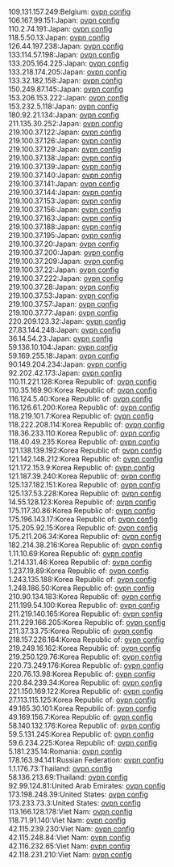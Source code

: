 109.131.157.249:Belgium: [ovpn config](vpn/109_131_157_249.ovpn)  
106.167.99.151:Japan: [ovpn config](vpn/106_167_99_151.ovpn)  
110.2.74.191:Japan: [ovpn config](vpn/110_2_74_191.ovpn)  
118.5.50.13:Japan: [ovpn config](vpn/118_5_50_13.ovpn)  
126.44.197.238:Japan: [ovpn config](vpn/126_44_197_238.ovpn)  
133.114.57.198:Japan: [ovpn config](vpn/133_114_57_198.ovpn)  
133.205.164.225:Japan: [ovpn config](vpn/133_205_164_225.ovpn)  
133.218.174.205:Japan: [ovpn config](vpn/133_218_174_205.ovpn)  
133.32.182.158:Japan: [ovpn config](vpn/133_32_182_158.ovpn)  
150.249.87.145:Japan: [ovpn config](vpn/150_249_87_145.ovpn)  
153.206.153.222:Japan: [ovpn config](vpn/153_206_153_222.ovpn)  
153.232.5.118:Japan: [ovpn config](vpn/153_232_5_118.ovpn)  
180.92.21.134:Japan: [ovpn config](vpn/180_92_21_134.ovpn)  
211.135.30.252:Japan: [ovpn config](vpn/211_135_30_252.ovpn)  
219.100.37.122:Japan: [ovpn config](vpn/219_100_37_122.ovpn)  
219.100.37.126:Japan: [ovpn config](vpn/219_100_37_126.ovpn)  
219.100.37.129:Japan: [ovpn config](vpn/219_100_37_129.ovpn)  
219.100.37.138:Japan: [ovpn config](vpn/219_100_37_138.ovpn)  
219.100.37.139:Japan: [ovpn config](vpn/219_100_37_139.ovpn)  
219.100.37.140:Japan: [ovpn config](vpn/219_100_37_140.ovpn)  
219.100.37.141:Japan: [ovpn config](vpn/219_100_37_141.ovpn)  
219.100.37.144:Japan: [ovpn config](vpn/219_100_37_144.ovpn)  
219.100.37.153:Japan: [ovpn config](vpn/219_100_37_153.ovpn)  
219.100.37.156:Japan: [ovpn config](vpn/219_100_37_156.ovpn)  
219.100.37.163:Japan: [ovpn config](vpn/219_100_37_163.ovpn)  
219.100.37.188:Japan: [ovpn config](vpn/219_100_37_188.ovpn)  
219.100.37.195:Japan: [ovpn config](vpn/219_100_37_195.ovpn)  
219.100.37.20:Japan: [ovpn config](vpn/219_100_37_20.ovpn)  
219.100.37.200:Japan: [ovpn config](vpn/219_100_37_200.ovpn)  
219.100.37.209:Japan: [ovpn config](vpn/219_100_37_209.ovpn)  
219.100.37.22:Japan: [ovpn config](vpn/219_100_37_22.ovpn)  
219.100.37.222:Japan: [ovpn config](vpn/219_100_37_222.ovpn)  
219.100.37.28:Japan: [ovpn config](vpn/219_100_37_28.ovpn)  
219.100.37.53:Japan: [ovpn config](vpn/219_100_37_53.ovpn)  
219.100.37.57:Japan: [ovpn config](vpn/219_100_37_57.ovpn)  
219.100.37.77:Japan: [ovpn config](vpn/219_100_37_77.ovpn)  
220.209.123.32:Japan: [ovpn config](vpn/220_209_123_32.ovpn)  
27.83.144.248:Japan: [ovpn config](vpn/27_83_144_248.ovpn)  
36.14.54.23:Japan: [ovpn config](vpn/36_14_54_23.ovpn)  
59.136.10.104:Japan: [ovpn config](vpn/59_136_10_104.ovpn)  
59.169.255.18:Japan: [ovpn config](vpn/59_169_255_18.ovpn)  
90.149.204.234:Japan: [ovpn config](vpn/90_149_204_234.ovpn)  
92.202.42.173:Japan: [ovpn config](vpn/92_202_42_173.ovpn)  
110.11.221.128:Korea Republic of: [ovpn config](vpn/110_11_221_128.ovpn)  
110.35.169.90:Korea Republic of: [ovpn config](vpn/110_35_169_90.ovpn)  
116.124.5.40:Korea Republic of: [ovpn config](vpn/116_124_5_40.ovpn)  
116.126.61.200:Korea Republic of: [ovpn config](vpn/116_126_61_200.ovpn)  
118.219.101.7:Korea Republic of: [ovpn config](vpn/118_219_101_7.ovpn)  
118.222.208.114:Korea Republic of: [ovpn config](vpn/118_222_208_114.ovpn)  
118.36.233.110:Korea Republic of: [ovpn config](vpn/118_36_233_110.ovpn)  
118.40.49.235:Korea Republic of: [ovpn config](vpn/118_40_49_235.ovpn)  
121.138.139.192:Korea Republic of: [ovpn config](vpn/121_138_139_192.ovpn)  
121.142.148.212:Korea Republic of: [ovpn config](vpn/121_142_148_212.ovpn)  
121.172.153.9:Korea Republic of: [ovpn config](vpn/121_172_153_9.ovpn)  
121.187.39.240:Korea Republic of: [ovpn config](vpn/121_187_39_240.ovpn)  
125.137.182.151:Korea Republic of: [ovpn config](vpn/125_137_182_151.ovpn)  
125.137.53.228:Korea Republic of: [ovpn config](vpn/125_137_53_228.ovpn)  
14.55.128.123:Korea Republic of: [ovpn config](vpn/14_55_128_123.ovpn)  
175.117.30.86:Korea Republic of: [ovpn config](vpn/175_117_30_86.ovpn)  
175.196.143.17:Korea Republic of: [ovpn config](vpn/175_196_143_17.ovpn)  
175.205.92.15:Korea Republic of: [ovpn config](vpn/175_205_92_15.ovpn)  
175.211.206.34:Korea Republic of: [ovpn config](vpn/175_211_206_34.ovpn)  
182.214.38.216:Korea Republic of: [ovpn config](vpn/182_214_38_216.ovpn)  
1.11.10.69:Korea Republic of: [ovpn config](vpn/1_11_10_69.ovpn)  
1.214.131.46:Korea Republic of: [ovpn config](vpn/1_214_131_46.ovpn)  
1.237.19.89:Korea Republic of: [ovpn config](vpn/1_237_19_89.ovpn)  
1.243.135.188:Korea Republic of: [ovpn config](vpn/1_243_135_188.ovpn)  
1.248.186.50:Korea Republic of: [ovpn config](vpn/1_248_186_50.ovpn)  
210.90.134.183:Korea Republic of: [ovpn config](vpn/210_90_134_183.ovpn)  
211.199.54.100:Korea Republic of: [ovpn config](vpn/211_199_54_100.ovpn)  
211.219.140.165:Korea Republic of: [ovpn config](vpn/211_219_140_165.ovpn)  
211.229.166.205:Korea Republic of: [ovpn config](vpn/211_229_166_205.ovpn)  
211.37.33.75:Korea Republic of: [ovpn config](vpn/211_37_33_75.ovpn)  
218.157.226.164:Korea Republic of: [ovpn config](vpn/218_157_226_164.ovpn)  
219.249.16.162:Korea Republic of: [ovpn config](vpn/219_249_16_162.ovpn)  
219.250.129.76:Korea Republic of: [ovpn config](vpn/219_250_129_76.ovpn)  
220.73.249.176:Korea Republic of: [ovpn config](vpn/220_73_249_176.ovpn)  
220.76.13.98:Korea Republic of: [ovpn config](vpn/220_76_13_98.ovpn)  
220.84.239.34:Korea Republic of: [ovpn config](vpn/220_84_239_34.ovpn)  
221.150.169.122:Korea Republic of: [ovpn config](vpn/221_150_169_122.ovpn)  
27.113.115.125:Korea Republic of: [ovpn config](vpn/27_113_115_125.ovpn)  
49.165.30.101:Korea Republic of: [ovpn config](vpn/49_165_30_101.ovpn)  
49.169.156.7:Korea Republic of: [ovpn config](vpn/49_169_156_7.ovpn)  
58.140.132.176:Korea Republic of: [ovpn config](vpn/58_140_132_176.ovpn)  
59.5.131.245:Korea Republic of: [ovpn config](vpn/59_5_131_245.ovpn)  
59.6.234.225:Korea Republic of: [ovpn config](vpn/59_6_234_225.ovpn)  
5.181.235.14:Romania: [ovpn config](vpn/5_181_235_14.ovpn)  
178.163.94.141:Russian Federation: [ovpn config](vpn/178_163_94_141.ovpn)  
1.1.176.73:Thailand: [ovpn config](vpn/1_1_176_73.ovpn)  
58.136.213.69:Thailand: [ovpn config](vpn/58_136_213_69.ovpn)  
92.99.124.81:United Arab Emirates: [ovpn config](vpn/92_99_124_81.ovpn)  
173.198.248.39:United States: [ovpn config](vpn/173_198_248_39.ovpn)  
173.233.73.3:United States: [ovpn config](vpn/173_233_73_3.ovpn)  
113.166.128.178:Viet Nam: [ovpn config](vpn/113_166_128_178.ovpn)  
118.71.91.140:Viet Nam: [ovpn config](vpn/118_71_91_140.ovpn)  
42.115.239.230:Viet Nam: [ovpn config](vpn/42_115_239_230.ovpn)  
42.115.248.84:Viet Nam: [ovpn config](vpn/42_115_248_84.ovpn)  
42.116.232.65:Viet Nam: [ovpn config](vpn/42_116_232_65.ovpn)  
42.118.231.210:Viet Nam: [ovpn config](vpn/42_118_231_210.ovpn)  
